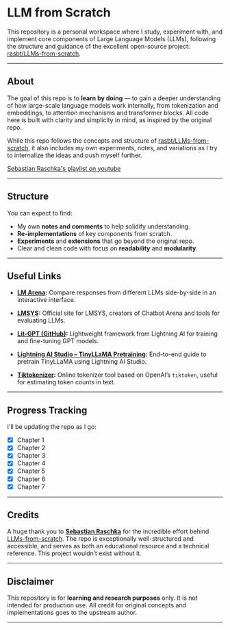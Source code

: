 # LLM from Scratch

This repository is a personal workspace where I study, experiment with, and implement core components of Large Language Models (LLMs), following the structure and guidance of the excellent open-source project: [rasbt/LLMs-from-scratch](https://github.com/rasbt/LLMs-from-scratch).

---

## About

The goal of this repo is to **learn by doing** — to gain a deeper understanding of how large-scale language models work internally, from tokenization and embeddings, to attention mechanisms and transformer blocks. All code here is built with clarity and simplicity in mind, as inspired by the original repo.

While this repo follows the concepts and structure of [rasbt/LLMs-from-scratch](https://github.com/rasbt/LLMs-from-scratch), it also includes my own experiments, notes, and variations as I try to internalize the ideas and push myself further.

[Sebastian Raschka's playlist on youtube](https://www.youtube.com/playlist?list=PLTKMiZHVd_2IIEsoJrWACkIxLRdfMlw11)

---

## Structure

You can expect to find:

-  My own **notes and comments** to help solidify understanding.
-  **Re-implementations** of key components from scratch.
-  **Experiments** and **extensions** that go beyond the original repo.
-  Clear and clean code with focus on **readability** and **modularity**.

---

## Useful Links

* **[LM Arena](https://lmarena.ai/?mode=side-by-side):** 
  Compare responses from different LLMs side-by-side in an interactive interface.

* **[LMSYS](https://lmsys.org/):** 
  Official site for LMSYS, creators of Chatbot Arena and tools for evaluating LLMs.

* **[Lit-GPT (GitHub)](https://github.com/Lightning-AI/litgpt):** 
  Lightweight framework from Lightning AI for training and fine-tuning GPT models.

* **[Lightning AI Studio – TinyLLaMA Pretraining](https://lightning.ai/lightning-ai/studios/pretrain-llms-tinyllama-1-1b?section=featured):**
  End-to-end guide to pretrain TinyLLaMA using Lightning AI Studio.

* **[Tiktokenizer](https://tiktokenizer.vercel.app/):**
   Online tokenizer tool based on OpenAI’s `tiktoken`, useful for estimating token counts in text.

---

## Progress Tracking

I'll be updating the repo as I go:

- [x] Chapter 1
- [x] Chapter 2
- [x] Chapter 3
- [x] Chapter 4
- [x] Chapter 5
- [x] Chapter 6
- [x] Chapter 7

---

## Credits

A huge thank you to **[Sebastian Raschka](https://github.com/rasbt)** for the incredible effort behind [LLMs-from-scratch](https://github.com/rasbt/LLMs-from-scratch). The repo is exceptionally well-structured and accessible, and serves as both an educational resource and a technical reference. This project wouldn’t exist without it.

---

## Disclaimer

This repository is for **learning and research purposes** only. It is not intended for production use. All credit for original concepts and implementations goes to the upstream author.

---
